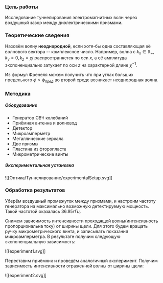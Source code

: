 ### Цель работы

Исследование туннелирования электромагнитных волн через воздушный зазор между диэлектрическими призмами. 

### Теоретические сведения

Назовём волну **неоднородной**, если хотя-бы одна составляющая её волнового вектора -- комплексное число. Например, волна с $k_{x} \in \mathbb{R}_{+}, k_{y} = 0, k_{z} = \chi i$ распространяется по оси $x$, а её амплитуда экспоненциально затухает по оси $z$ на характерной длине $\chi^{-1}$. 

Из формул Френеля можем получить что при углах больших предельного $\phi > \phi_{пред}$ во второй среде возникает неоднородная волна.

### Методика

##### Оборудование

- Генератор СВЧ колебаний
- Приёмная антенна и волновод
- Детектор
- Микроамперметр
- Металлические зеркала
- Две призмы
- Пластина из фторопласта
- Микрометрические винты

##### Экспериментальная установка

![[Оптика/Туннелирование/experimentalSetup.svg]]

### Обработка результатов

Уберём воздушный промежуток между призмами, и настроим частоту генератора на максимально возможную детектируемую мощность. Такой частотой оказалась $36.95 гГц$. 

Снимем зависимость интенсивности проходящей волны(интенсивность пропорциональна току) от ширины щели. Для этого будем вращать ручку микрометрического винта, и записывать показания микроамперметра. В результате получим следующую экспоненциальную зависимость:

![[experiment1.svg]]



Переставим приёмник и проведём аналогичный эксперимент. Получим зависимость интенсивности отраженной волны от ширины щели:

![[experiment2.svg]]


